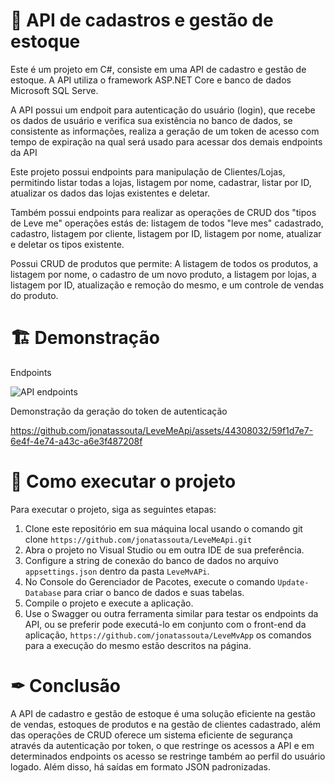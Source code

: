 # 🚀 API de cadastros e gestão de estoque

Este é um projeto em C#, consiste em uma API de cadastro e gestão de estoque. A API utiliza o framework ASP.NET Core e banco de dados Microsoft SQL Serve.

A API possui um endpoit para autenticação do usuário (login), que recebe os dados de usuário e verifica sua existência no banco de dados, se consistente as informações, realiza a geração de um token de acesso com tempo de expiração na qual será usado para acessar dos demais endpoints da API

Este projeto possui endpoints para manipulação de Clientes/Lojas, permitindo listar todas a lojas, listagem por nome, cadastrar, listar por ID, atualizar os dados das lojas existentes e deletar.

Também possui endpoints para realizar as operações de CRUD dos "tipos de Leve me" operações estás de: listagem de todos "leve mes" cadastrado, cadastro, listagem por cliente, listagem por ID, listagem por nome, atualizar e deletar os tipos existente.

Possui CRUD de produtos que permite: A listagem de todos os produtos, a listagem por nome, o cadastro de um novo produto, a listagem por lojas, a listagem por ID, atualização e remoção do mesmo, e um controle de vendas do produto.

# 🏗 Demonstração
Endpoints

![API endpoints](https://github.com/jonatassouta/LeveMeApi/assets/44308032/7a032a8c-3dd7-4c6c-8a2a-8fae1ee725d3)

Demonstração da geração do token de autenticação

https://github.com/jonatassouta/LeveMeApi/assets/44308032/59f1d7e7-6e4f-4e74-a43c-a6e3f487208f

# 🔧 Como executar o projeto

Para executar o projeto, siga as seguintes etapas:
1. Clone este repositório em sua máquina local usando o comando git clone ```https://github.com/jonatassouta/LeveMeApi.git```
2. Abra o projeto no Visual Studio ou em outra IDE de sua preferência.
3. Configure a string de conexão do banco de dados no arquivo ```appsettings.json``` dentro da pasta ```LeveMvAPi```.
4. No Console do Gerenciador de Pacotes, execute o comando ```Update-Database``` para criar o banco de dados e suas tabelas.
5. Compile o projeto e execute a aplicação.
6.  Use o Swagger ou outra ferramenta similar para testar os endpoints da API, ou se preferir pode executá-lo em conjunto com o front-end da aplicação, ```https://github.com/jonatassouta/LeveMvApp``` os comandos para a execução do mesmo estão descritos na página.

# ✒ Conclusão

A API de cadastro e gestão de estoque é uma solução eficiente na gestão de vendas, estoques de produtos e na gestão de clientes cadastrado, além das operações de CRUD oferece um sistema eficiente de segurança através da autenticação por token, o que restringe os acessos a API e em determinados endpoints os acesso se restringe também ao perfil do usuário logado. Além disso, há saídas em formato JSON padronizadas.
